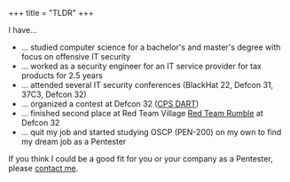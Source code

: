 +++
title = "TLDR"
+++

I have...
- ... studied computer science for a bachelor's and master's degree with focus on offensive IT security
- ... worked as a security engineer for an IT service provider for tax products for 2.5 years
- ... attended several IT security conferences (BlackHat 22, Defcon 31, 37C3, Defcon 32)
- ... organized a contest at Defcon 32 ([CPS DART](https://forum.defcon.org/node/249396))
- ... finished second place at Red Team Village [Red Team Rumble](https://redteamvillage.io/rtr.html) at Defcon 32
- ... quit my job and started studying OSCP (PEN-200) on my own to find my dream job as a Pentester

If you think I could be a good fit for you or your company as a Pentester, please [contact me](/contact).